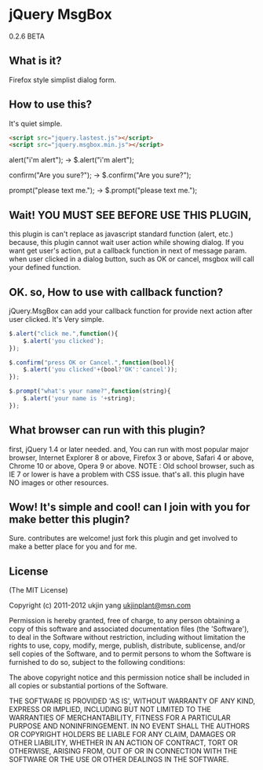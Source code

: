 jQuery MsgBox
=============

0.2.6 BETA

What is it?
-----------

Firefox style simplist dialog form.


How to use this?
----------------

It's quiet simple.

```html
<script src="jquery.lastest.js"></script>
<script src="jquery.msgbox.min.js"></script>
```

alert("i'm alert");
-> $.alert("i'm alert");

confirm("Are you sure?");
-> $.confirm("Are you sure?");

prompt("please text me.");
-> $.prompt("please text me.");

Wait! YOU MUST SEE BEFORE USE THIS PLUGIN,
------------------------------------------
this plugin is can't replace as javascript standard function (alert, etc.)
because, this plugin cannot wait user action while showing dialog.
If you want get user's action, put a callback function in next of message param.
when user clicked in a dialog button, such as OK or cancel, msgbox will call your defined function.

OK. so, How to use with callback function?
------------------------------------------

jQuery.MsgBox can add your callback function for provide next action after user clicked.
It's Very simple.

```js
$.alert("click me.",function(){
    $.alert('you clicked');
});
```
```js
$.confirm("press OK or Cancel.",function(bool){
    $.alert('you clicked'+(bool?'OK':'cancel'));
});
```
```js
$.prompt("what's your name?",function(string){
    $.alert('your name is '+string);
});
```

What browser can run with this plugin?
--------------------------------------
first, jQuery 1.4 or later needed.
and, You can run with most popular major browser,
Internet Explorer 8 or above, Firefox 3 or above, Safari 4 or above, Chrome 10 or above, Opera 9 or above.
NOTE : Old school browser, such as IE 7 or lower is have a problem with CSS issue.
that's all. this plugin have NO images or other resources.

Wow! It's simple and cool! can I join with you for make better this plugin?
---------------------------------------------------------------------------

Sure. contributes are welcome! just fork this plugin and get involved to make a better place for you and for me.


License
-------

(The MIT License)

Copyright (c) 2011-2012 ukjin yang <ukjinplant@msn.com>

Permission is hereby granted, free of charge, to any person obtaining a copy of this software and associated documentation files (the 'Software'), to deal in the Software without restriction, including without limitation the rights to use, copy, modify, merge, publish, distribute, sublicense, and/or sell copies of the Software, and to permit persons to whom the Software is furnished to do so, subject to the following conditions:

The above copyright notice and this permission notice shall be included in all copies or substantial portions of the Software.

THE SOFTWARE IS PROVIDED 'AS IS', WITHOUT WARRANTY OF ANY KIND, EXPRESS OR IMPLIED, INCLUDING BUT NOT LIMITED TO THE WARRANTIES OF MERCHANTABILITY, FITNESS FOR A PARTICULAR PURPOSE AND NONINFRINGEMENT. IN NO EVENT SHALL THE AUTHORS OR COPYRIGHT HOLDERS BE LIABLE FOR ANY CLAIM, DAMAGES OR OTHER LIABILITY, WHETHER IN AN ACTION OF CONTRACT, TORT OR OTHERWISE, ARISING FROM, OUT OF OR IN CONNECTION WITH THE SOFTWARE OR THE USE OR OTHER DEALINGS IN THE SOFTWARE.